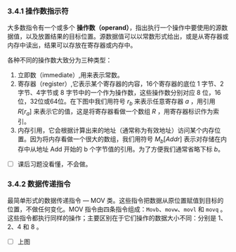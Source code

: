### 3.4.1 操作数指示符

大多数指令有一个或多个 **操作数（operand）**，指出执行一个操作中要使用的源数据值，以及放置结果的目标位置。源数据值可以以常数形式给出，或是从寄存器或内存中读出，结果可以存放在寄存器或内存中。

各种不同的操作数大致分为三种类型：

1. 立即数（immediate）,用来表示常数。
2. 寄存器（register）,它表示某个寄存器的内容，16个寄存器的底位 1 字节、2字节、4字节或 8 字节中的一个作为操作数，这些操作数分别对应 8 位，16位，32位或64位。在下图中我们用符号 $r_b$ 来表示任意寄存器 $a$ ，用引用 $R[r_a]$ 来表示它的值，这是将寄存器看做一个数组 $R$ ，用寄存器标识作为索引。
3. 内存引用，它会根据计算出来的地址（通常称为有效地址）访问某个内存位置。因为将内存看做一个很大的数组，我们用符号 $M_b[Addr]$ 表示对存储在内存中从地址 Add 开始的 b 个字节值的引用。为了方便我们通常省略下标 $b$。



- [ ] 课后习题没看懂，不会做。

### 3.4.2 数据传递指令

最简单形式的数据传递指令 — MOV 类。这些指令把数据从原位置赋值到目标的位置，不做任何变化。MOV 指令由四条指令组成：`Movb`、`movw`、`movl` 和 `movq` 。这些指令都执行同样的操作；主要区别在于它们操作的数据大小不同：分别是 1、2、4 和 8 。

- [ ] 上图





 

